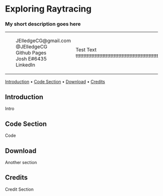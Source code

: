 # Exploring Raytracing

### My short description goes here

<div>
    <table width = 100%>
        <tr>
            <td width = 25%>
                <ul>
                    <div>JElledgeCG@gmail.com</div>
                    <div>@JElledgeCG</div>
                    <div>Github Pages</div>
                    <div>Josh E#6435</div>
                    <div>LinkedIn</div>
                </ul>
            </td>
            <td width = 75%>Test Text tttttttttttttttttttttttttttttttttttttttttttttttttttttttttttttttttttttttttttttttttttttttttttttttttttttttttttttttt</td>
        </tr>
    </table>
</div>

<p align="left">
  <a href="#introduction">Introduction</a> •
  <a href="#code-section">Code Section</a> •
  <a href="#download">Download</a> •
  <a href="#credits">Credits</a>
</p>

## Introduction

Intro

## Code Section

Code

## Download

Another section

## Credits

Credit Section
